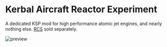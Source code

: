 # Kerbal Aircraft Reactor Experiment
A dedicated KSP mod for high performance atomic jet engines, and nearly nothing else. [RCS](https://github.com/JadeOfMaar/TeaKettleRCS) sold separately.

![preview](https://i.imgur.com/5xLlWQR.png)
